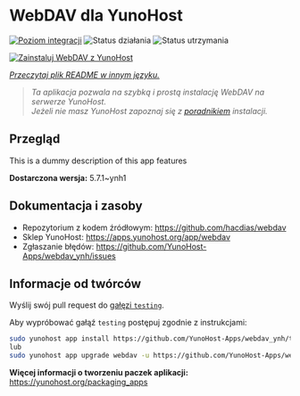 <!--
To README zostało automatycznie wygenerowane przez <https://github.com/YunoHost/apps/tree/master/tools/readme_generator>
Nie powinno być ono edytowane ręcznie.
-->

# WebDAV dla YunoHost

[![Poziom integracji](https://apps.yunohost.org/badge/integration/webdav)](https://ci-apps.yunohost.org/ci/apps/webdav/)
![Status działania](https://apps.yunohost.org/badge/state/webdav)
![Status utrzymania](https://apps.yunohost.org/badge/maintained/webdav)

[![Zainstaluj WebDAV z YunoHost](https://install-app.yunohost.org/install-with-yunohost.svg)](https://install-app.yunohost.org/?app=webdav)

*[Przeczytaj plik README w innym języku.](./ALL_README.md)*

> *Ta aplikacja pozwala na szybką i prostą instalację WebDAV na serwerze YunoHost.*  
> *Jeżeli nie masz YunoHost zapoznaj się z [poradnikiem](https://yunohost.org/install) instalacji.*

## Przegląd

This is a dummy description of this app features


**Dostarczona wersja:** 5.7.1~ynh1
## Dokumentacja i zasoby

- Repozytorium z kodem źródłowym: <https://github.com/hacdias/webdav>
- Sklep YunoHost: <https://apps.yunohost.org/app/webdav>
- Zgłaszanie błędów: <https://github.com/YunoHost-Apps/webdav_ynh/issues>

## Informacje od twórców

Wyślij swój pull request do [gałęzi `testing`](https://github.com/YunoHost-Apps/webdav_ynh/tree/testing).

Aby wypróbować gałąź `testing` postępuj zgodnie z instrukcjami:

```bash
sudo yunohost app install https://github.com/YunoHost-Apps/webdav_ynh/tree/testing --debug
lub
sudo yunohost app upgrade webdav -u https://github.com/YunoHost-Apps/webdav_ynh/tree/testing --debug
```

**Więcej informacji o tworzeniu paczek aplikacji:** <https://yunohost.org/packaging_apps>
